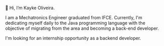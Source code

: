  👋 Hi, I’m Kayke Oliveira. 

I am a Mechatronics Engineer graduated from IFCE.
Currently, I'm dedicating myself daily to the Java programming language with the objective of migrating from the area and becoming a back-end developer.

I'm looking for an internship opportunity as a backend developer.



